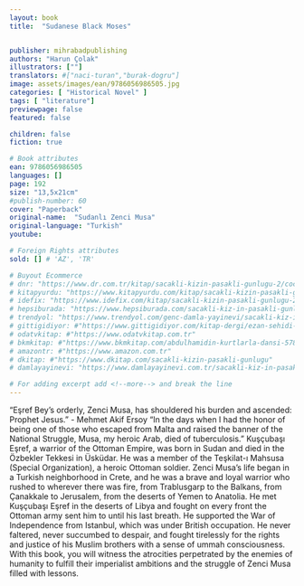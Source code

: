 ```yaml
---
layout: book
title:  "Sudanese Black Moses"


publisher: mihrabadpublishing
authors: "Harun Çolak"
illustrators: [""]
translators: #["naci-turan","burak-dogru"]
image: assets/images/ean/9786056986505.jpg
categories: [ "Historical Novel" ]
tags: [ "literature"]
previewpage: false
featured: false

children: false
fiction: true

# Book attributes
ean: 9786056986505
languages: []
page: 192
size: "13,5x21cm"
#publish-number: 60
cover: "Paperback"
original-name:  "Sudanlı Zenci Musa"
original-language: "Turkish"
youtube:

# Foreign Rights attributes
sold: [] # 'AZ', 'TR'

# Buyout Ecommerce
# dnr: "https://www.dr.com.tr/kitap/sacakli-kizin-pasakli-gunlugu-2/cocuk-ve-genclik/genclik-10-yas/roman-oyku/urunno=0001893059001"
# kitapyurdu: "https://www.kitapyurdu.com/kitap/sacakli-kizin-pasakli-gunlugu-2-/560122.html&filter_name=Sa%C3%A7akl%C4%B1+K%C4%B1z%27%C4%B1n+Pasakl%C4%B1+G%C3%BCnl%C3%BC%C4%9F%C3%BC+2"
# idefix: "https://www.idefix.com/kitap/sacakli-kizin-pasakli-gunlugu-2/cocuk-ve-genclik/genclik-10-yas/roman-oyku/urunno=0001893059001"
# hepsiburada: "https://www.hepsiburada.com/sacakli-kiz-in-pasakli-gunlugu-2-damla-yayinevi-p-HBV000012ER86"
# trendyol: "https://www.trendyol.com/genc-damla-yayinevi/sacakli-kiz-in-pasakli-gunlugu-2-p-54825777"
# gittigidiyor: #"https://www.gittigidiyor.com/kitap-dergi/ezan-sehidi-adnan-menderes_pdp_732728793"
# odatvkitap: #"https://www.odatvkitap.com.tr"
# bkmkitap: #"https://www.bkmkitap.com/abdulhamidin-kurtlarla-dansi-578226"
# amazontr: #"https://www.amazon.com.tr"
# dkitap: #"https://www.dkitap.com/sacakli-kizin-pasakli-gunlugu"
# damlayayinevi: "https://www.damlayayinevi.com.tr/sacakli-kiz-in-pasakli-gunlugu-2-bu-iste-bi-terslik-var"

# For adding excerpt add <!--more--> and break the line
---
```

“Eşref Bey’s orderly, Zenci Musa, has shouldered
his burden and ascended: Prophet Jesus.” - Mehmet Akif Ersoy
“In the days when I had the honor of being one
of those who escaped from Malta and raised the
banner of the National Struggle, Musa, my heroic
Arab, died of tuberculosis.”
Kuşçubaşı Eşref, a warrior of the Ottoman Empire, was born in Sudan and died in the Özbekler
Tekkesi in Üsküdar. He was a member of the
Teşkilat-ı Mahsusa (Special Organization), a heroic
Ottoman soldier. Zenci Musa’s life began in a Turkish neighborhood in Crete, and he was a brave and
loyal warrior who rushed to wherever there was
fire, from Trablusgarp to the Balkans, from Çanakkale to Jerusalem, from the deserts of Yemen to
Anatolia. He met Kuşçubaşı Eşref in the deserts
of Libya and fought on every front the Ottoman
army sent him to until his last breath. He supported the War of Independence from Istanbul, which
was under British occupation. He never faltered,
never succumbed to despair, and fought tirelessly
for the rights and justice of his Muslim brothers
with a sense of ummah consciousness. With this
book, you will witness the atrocities perpetrated by
the enemies of humanity to fulfill their imperialist
ambitions and the struggle of Zenci Musa filled with
lessons.
<!--more--> 


